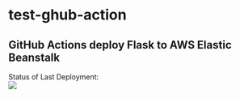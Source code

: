 # test-ghub-action
## GitHub Actions deploy Flask to AWS Elastic Beanstalk




Status of Last Deployment:<br>
<img src="https://github.com/lex-test/test-ghub-action/workflows/example-pipeline-ci-cd-aws-elastic-beanstalk/badge.svg?branch=master"><br>

